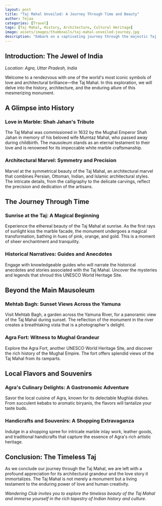 ```yaml
---
layout: post
title: "Taj Mahal Unveiled: A Journey Through Time and Beauty"
author: Tejaa
categories: [Travel]
tags: [Taj Mahal, History, Architecture, Cultural Heritage]
image: assets/images/thumbnails/taj-mahal-unveiled-journey.jpg
description: "Embark on a captivating journey through the majestic Taj Mahal, unraveling its timeless beauty and historical significance. Join us as we explore the enchanting tale behind this architectural masterpiece."
---
```


## Introduction: The Jewel of India

*Location: Agra, Uttar Pradesh, India*

Welcome to a rendezvous with one of the world's most iconic symbols of love and architectural brilliance—the Taj Mahal. In this exploration, we will delve into the history, architecture, and the enduring allure of this mesmerizing monument.

## A Glimpse into History

### Love in Marble: Shah Jahan's Tribute

The Taj Mahal was commissioned in 1632 by the Mughal Emperor Shah Jahan in memory of his beloved wife Mumtaz Mahal, who passed away during childbirth. The mausoleum stands as an eternal testament to their love and is renowned for its impeccable white marble craftsmanship.

### Architectural Marvel: Symmetry and Precision

Marvel at the symmetrical beauty of the Taj Mahal, an architectural marvel that combines Persian, Ottoman, Indian, and Islamic architectural styles. The intricate details, from the calligraphy to the delicate carvings, reflect the precision and dedication of the artisans.

## The Journey Through Time

### Sunrise at the Taj: A Magical Beginning

Experience the ethereal beauty of the Taj Mahal at sunrise. As the first rays of sunlight kiss the marble facade, the monument undergoes a magical transformation, bathing in hues of pink, orange, and gold. This is a moment of sheer enchantment and tranquility.

### Historical Narratives: Guides and Anecdotes

Engage with knowledgeable guides who will narrate the historical anecdotes and stories associated with the Taj Mahal. Uncover the mysteries and legends that shroud this UNESCO World Heritage Site.

## Beyond the Main Mausoleum

### Mehtab Bagh: Sunset Views Across the Yamuna

Visit Mehtab Bagh, a garden across the Yamuna River, for a panoramic view of the Taj Mahal during sunset. The reflection of the monument in the river creates a breathtaking vista that is a photographer's delight.

### Agra Fort: Witness to Mughal Grandeur

Explore the Agra Fort, another UNESCO World Heritage Site, and discover the rich history of the Mughal Empire. The fort offers splendid views of the Taj Mahal from its ramparts.

## Local Flavors and Souvenirs

### Agra's Culinary Delights: A Gastronomic Adventure

Savor the local cuisine of Agra, known for its delectable Mughlai dishes. From succulent kebabs to aromatic biryanis, the flavors will tantalize your taste buds.

### Handicrafts and Souvenirs: A Shopping Extravaganza

Indulge in a shopping spree for intricate marble inlay work, leather goods, and traditional handicrafts that capture the essence of Agra's rich artistic heritage.

## Conclusion: The Timeless Taj

As we conclude our journey through the Taj Mahal, we are left with a profound appreciation for its architectural grandeur and the love story it immortalizes. The Taj Mahal is not merely a monument but a living testament to the enduring power of love and human creativity.

*Wandering Club invites you to explore the timeless beauty of the Taj Mahal and immerse yourself in the rich tapestry of Indian history and culture.*
